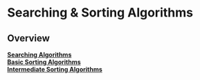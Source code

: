 # Searching & Sorting Algorithms

## Overview

**[Searching Algorithms](./01-searching/README.md)**  
**[Basic Sorting Algorithms](./02-basic-sorting/README.md)**  
**[Intermediate Sorting Algorithms](./02-intermediate-sorting/README.md)**
